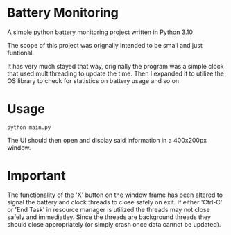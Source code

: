 # Battery Monitoring
A simple python battery monitoring project written in Python 3.10

The scope of this project was orignally intended to be small and just funtional. 

It has very much stayed that way, originally the program was a simple clock that used multithreading to update the time. 
Then I expanded it to utilize the OS library to check for statistics on battery usage and so on 

# Usage

```python main.py```

The UI should then open and display said information in a 400x200px window. 

# Important
The functionality of the 'X' button on the window frame has been altered to signal the battery and clock threads to close safely on exit. 
If either 'Ctrl-C' or 'End Task' in resource manager is utilized the threads may not close safely and immediatley. 
Since the threads are background threads they should close appropriately (or simply crash once data cannot be updated).
